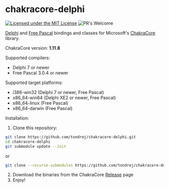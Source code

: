 # chakracore-delphi

[![Licensed under the MIT License](https://img.shields.io/badge/License-MIT-blue.svg)](https://github.com/tondrej/chakracore-delphi/blob/master/LICENSE)
![PR's Welcome](https://img.shields.io/badge/PRs%20-welcome-brightgreen.svg)

[Delphi](https://www.embarcadero.com/products/delphi) and [Free Pascal](https://www.freepascal.org) bindings and classes for Microsoft's [ChakraCore](https://github.com/Microsoft/ChakraCore) library.

ChakraCore version: **1.11.8**

Supported compilers:
- Delphi 7 or newer
- Free Pascal 3.0.4 or newer

Supported target platforms:
- i386-win32 (Delphi 7 or newer, Free Pascal)
- x86_64-win64 (Delphi XE2 or newer, Free Pascal)
- x86_64-linux (Free Pascal)
- x86_64-darwin (Free Pascal)

Installation:

1. Clone this repository:
```bash
git clone https://github.com/tondrej/chakracore-delphi.git
cd chakracore-delphi
git submodule update --init
```
or
```bash
git clone --recurse-submodules https://github.com/tondrej/chakracore-delphi.git
```
2. Download the binaries from the ChakraCore [Release](https://github.com/Microsoft/ChakraCore/releases/tag/v1.11.8) page
3. Enjoy!

